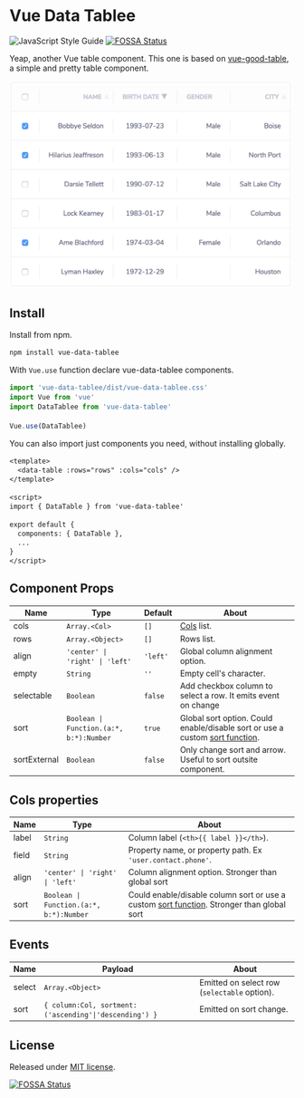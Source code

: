 # Vue Data Tablee

![[JavaScript Style Guide][2]][3]
[![FOSSA Status](https://app.fossa.io/api/projects/git%2Bgithub.com%2FVitorLuizC%2Fvue-data-tablee.svg?type=shield)](https://app.fossa.io/projects/git%2Bgithub.com%2FVitorLuizC%2Fvue-data-tablee?ref=badge_shield)

Yeap, another Vue table component. This one is based on [vue-good-table][0], a
simple and pretty table component.

<img
  width="500"
  src="./demo/Screenshot.png"
  alt="Screenshot of a styled DataTable component"
  title="Screenshot of a styled DataTable component"
/>

## Install

Install from npm.

```sh
npm install vue-data-tablee
```

With `Vue.use` function declare vue-data-tablee components.

```js
import 'vue-data-tablee/dist/vue-data-tablee.css'
import Vue from 'vue'
import DataTablee from 'vue-data-tablee'

Vue.use(DataTablee)
```

You can also import just components you need, without installing globally.

```vue
<template>
  <data-table :rows="rows" :cols="cols" />
</template>

<script>
import { DataTable } from 'vue-data-tablee'

export default {
  components: { DataTable },
  ...
}
</script>
```

## Component Props

Name         | Type                                     | Default  | About
----         | ----                                     | -------  | -----
cols         | `Array.<Col>`                            | `[]`     | [Cols][4] list.
rows         | `Array.<Object>`                         | `[]`     | Rows list.
align        | `'center' \| 'right' \| 'left'`          | `'left'` | Global column alignment option.
empty        | `String`                                 | `''`     | Empty cell's character.
selectable   | `Boolean`                                | `false`  | Add checkbox column to select a row. It emits event on change
sort         | `Boolean \| Function.(a:*, b:*):Number`  | `true`   | Global sort option. Could enable/disable sort or use a custom [sort function][5].
sortExternal | `Boolean`                                | `false`  | Only change sort and arrow. Useful to sort outsite component.
## Cols properties

Name  | Type                                     | About
----- | ----                                     | -----
label | `String`                                 | Column label (`<th>{{ label }}</th>`).
field | `String`                                 | Property name, or property path. Ex `'user.contact.phone'`.
align | `'center' \| 'right' \| 'left'`          | Column alignment option. Stronger than global sort
sort  | `Boolean \| Function.(a:*, b:*):Number`  | Could enable/disable column sort or use a custom [sort function][5]. Stronger than global sort

## Events

Name   | Payload                                                | About
-----  | -------                                                | -----
select | `Array.<Object>`                                       | Emitted on select row (`selectable` option).
sort   | `{ column:Col, sortment:('ascending'\|'descending') }` | Emitted on sort change.

## License

Released under [MIT license][1].

[0]: https://github.com/xaksis/vue-good-table
[1]: ./LICENSE.md
[2]: https://standardjs.com
[3]: https://img.shields.io/badge/code_style-standard-brightgreen.svg
[4]: /#cols-properties
[5]: https://developer.mozilla.org/en-US/docs/Web/JavaScript/Reference/Global_Objects/Array/sort#Description


[![FOSSA Status](https://app.fossa.io/api/projects/git%2Bgithub.com%2FVitorLuizC%2Fvue-data-tablee.svg?type=large)](https://app.fossa.io/projects/git%2Bgithub.com%2FVitorLuizC%2Fvue-data-tablee?ref=badge_large)